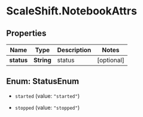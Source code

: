 # ScaleShift.NotebookAttrs

## Properties
Name | Type | Description | Notes
------------ | ------------- | ------------- | -------------
**status** | **String** | status | [optional] 


<a name="StatusEnum"></a>
## Enum: StatusEnum


* `started` (value: `"started"`)

* `stopped` (value: `"stopped"`)




